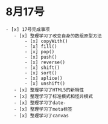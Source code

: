 # 8月17号
    
    - [x] 17号完成事项
       - [x] 整理学习了改变自身的数组原型方法
           - [x] copyWith()
           - [x] fill()
           - [x] pop()
           - [x] push()
           - [x] reverse()
           - [x] shift()
           - [x] sort()
           - [x] aplice()
           - [x] unshift()
       - [x] 整理学习了HTML5的新特性
       - [x] 整理学习了标准模式和怪异模式
       - [x] 整理学习了date-
       - [x] 整理学习了meta标签
       - [x] 整理学习了canvas